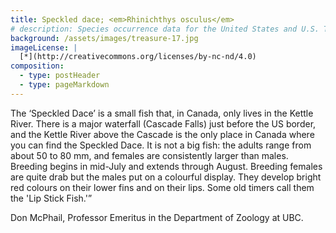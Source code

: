```yaml
---
title: Speckled dace; <em>Rhinichthys osculus</em>
# description: Species occurrence data for the United States and U.S. Territories.
background: /assets/images/treasure-17.jpg
imageLicense: |
  [*](http://creativecommons.org/licenses/by-nc-nd/4.0)
composition:
  - type: postHeader
  - type: pageMarkdown
---
```


The ‘Speckled Dace’ is a small fish that, in Canada, only lives in the Kettle River. There is a major waterfall (Cascade Falls) just before the US border, and the Kettle River above the Cascade is the only place in Canada where you can find the Speckled Dace. It is not a big fish: the adults range from about 50 to 80 mm, and females are consistently larger than males. Breeding begins in mid-July and extends through August. Breeding females are quite drab but the males put on a colourful display. They develop bright red colours on their lower fins and on their lips. Some old timers call them the 'Lip Stick Fish.'”

Don McPhail, Professor Emeritus in the Department of Zoology at UBC.